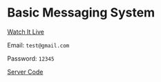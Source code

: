 # Basic Messaging System

[Watch It Live](https://messageing.herokuapp.com/)

Email: ```test@gmail.com``` 

Password: ```12345``` 

[Server Code](https://github.com/zixiz/Basic-Messaging-System-Server)

